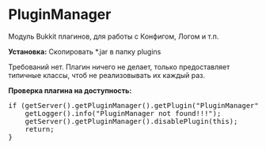 PluginManager
=============

Модуль Bukkit плагинов, для работы с Конфигом, Логом и т.п.

<b>Установка:</b> Скопировать *.jar в папку plugins

Требований нет. Плагин ничего не делает, только предоставляет типичные классы, чтоб не реализовывать их каждый раз.

<b>Проверка плагина на доступность:</b>
<pre>
if (getServer().getPluginManager().getPlugin("PluginManager") == null) {
    getLogger().info("PluginManager not found!!!");
    getServer().getPluginManager().disablePlugin(this);
    return;
}
</pre>
